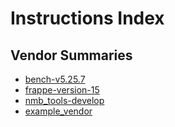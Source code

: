 # Instructions Index

## Vendor Summaries

- [bench-v5.25.7](vendors/bench-v5.25.7.md)
- [frappe-version-15](vendors/frappe-version-15.md)
- [nmb_tools-develop](vendors/nmb_tools-develop.md)
- [example_vendor](vendors/example_vendor.md)
